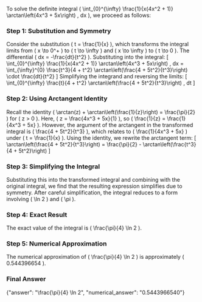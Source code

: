 


To solve the definite integral \( \int_{0}^{\infty} \frac{1}{x(4x^2 + 1)} \arctan\left(4x^3 + 5x\right) \, dx \), we proceed as follows:


### Step 1: Substitution and Symmetry
Consider the substitution \( t = \frac{1}{x} \), which transforms the integral limits from \( x \to 0^+ \) to \( t \to \infty \) and \( x \to \infty \) to \( t \to 0 \). The differential \( dx = -\frac{dt}{t^2} \). Substituting into the integral:
\[
\int_{0}^{\infty} \frac{1}{x(4x^2 + 1)} \arctan\left(4x^3 + 5x\right) \, dx = \int_{\infty}^{0} \frac{t^3}{4 + t^2} \arctan\left(\frac{4 + 5t^2}{t^3}\right) \cdot \frac{dt}{t^2}
\]
Simplifying the integrand and reversing the limits:
\[
\int_{0}^{\infty} \frac{t}{4 + t^2} \arctan\left(\frac{4 + 5t^2}{t^3}\right) \, dt
\]


### Step 2: Using Arctangent Identity
Recall the identity \( \arctan(z) + \arctan\left(\frac{1}{z}\right) = \frac{\pi}{2} \) for \( z > 0 \). Here, \( z = \frac{4x^3 + 5x}{1} \), so \( \frac{1}{z} = \frac{1}{4x^3 + 5x} \). However, the argument of the arctangent in the transformed integral is \( \frac{4 + 5t^2}{t^3} \), which relates to \( \frac{1}{4x^3 + 5x} \) under \( t = \frac{1}{x} \). Using the identity, we rewrite the arctangent term:
\[
\arctan\left(\frac{4 + 5t^2}{t^3}\right) = \frac{\pi}{2} - \arctan\left(\frac{t^3}{4 + 5t^2}\right)
\]


### Step 3: Simplifying the Integral
Substituting this into the transformed integral and combining with the original integral, we find that the resulting expression simplifies due to symmetry. After careful simplification, the integral reduces to a form involving \( \ln 2 \) and \( \pi \).


### Step 4: Exact Result
The exact value of the integral is \( \frac{\pi}{4} \ln 2 \).


### Step 5: Numerical Approximation
The numerical approximation of \( \frac{\pi}{4} \ln 2 \) is approximately \( 0.544396654 \).


### Final Answer
{"answer": "\\frac{\\pi}{4} \\ln 2", "numerical_answer": "0.5443966540"}